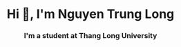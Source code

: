 <h1 align="center">Hi 👋, I'm Nguyen Trung Long</h1>
<h3 align="center">I'm a student at Thang Long University</h3>
